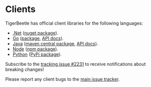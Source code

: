 # Clients

TigerBeetle has official client libraries for the following languages:

- [.Net](/src/clients/dotnet/) ([nuget package](https://www.nuget.org/packages/tigerbeetle)).
- [Go](/src/clients/go/) ([package](https://github.com/tigerbeetle/tigerbeetle-go), [API docs](https://pkg.go.dev/github.com/tigerbeetle/tigerbeetle-go)).
- [Java](/src/clients/java/) ([maven central package](https://central.sonatype.com/artifact/com.tigerbeetle/tigerbeetle-java), [API docs](https://javadoc.io/doc/com.tigerbeetle/tigerbeetle-java/)).
- [Node](/src/clients/node/) ([npm package](https://www.npmjs.com/package/tigerbeetle-node)).
- [Python](/src/clients/python/) ([PyPi package](https://pypi.org/project/tigerbeetle/)).

Subscribe to the [tracking issue #2231](https://github.com/tigerbeetle/tigerbeetle/issues/2231)
to receive notifications about breaking changes!

Please report any client bugs to the
[main issue tracker](https://github.com/tigerbeetle/tigerbeetle/issues).
